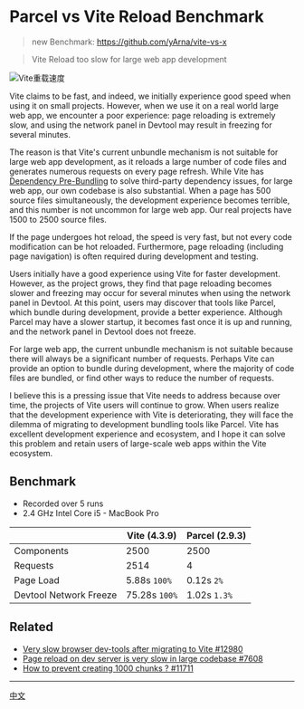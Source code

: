 # Parcel vs Vite Reload Benchmark



> new  Benchmark: https://github.com/yArna/vite-vs-x


> Vite Reload too slow for large web app development

![Vite重载速度](https://github.com/yArna/parcel-vs-vite-vs-turbopack-hmr/assets/82231420/f568d336-6946-406f-a927-9f57ec90433c)



Vite claims to be fast, and indeed, we initially experience good speed when using it on small projects. However, when we use it on a real world large web app, we encounter a poor experience: page reloading is extremely slow, and using the network panel in Devtool may result in freezing for several minutes.

The reason is that Vite's current unbundle mechanism is not suitable for large web app development, as it reloads a large number of code files and generates numerous requests on every page refresh. While Vite has [Dependency Pre-Bundling](https://v2.vitejs.dev/guide/dep-pre-bundling.html) to solve third-party dependency issues, for large web app, our own codebase is also substantial. When a page has 500 source files simultaneously, the development experience becomes terrible, and this number is not uncommon for large web app. Our real projects have 1500 to 2500 source files.

If the page undergoes hot reload, the speed is very fast, but not every code modification can be hot reloaded. Furthermore, page reloading (including page navigation) is often required during development and testing.

Users initially have a good experience using Vite for faster development. However, as the project grows, they find that page reloading becomes slower and freezing may occur for several minutes when using the network panel in Devtool. At this point, users may discover that tools like Parcel, which bundle during development, provide a better experience. Although Parcel may have a slower startup, it becomes fast once it is up and running, and the network panel in Devtool does not freeze.

For large web app, the current unbundle mechanism is not suitable because there will always be a significant number of requests. Perhaps Vite can provide an option to bundle during development, where the majority of code files are bundled, or find other ways to reduce the number of requests.

I believe this is a pressing issue that Vite needs to address because over time, the projects of Vite users will continue to grow. When users realize that the development experience with Vite is deteriorating, they will face the dilemma of migrating to development bundling tools like Parcel. Vite has excellent development experience and ecosystem, and I hope it can solve this problem and retain users of large-scale web apps within the Vite ecosystem.

## Benchmark

- Recorded over 5 runs
- 2.4 GHz Intel Core i5 - MacBook Pro

|                        | Vite (4.3.9)  | Parcel (2.9.3) |
| ---------------------- | ------------- | -------------- |
| Components             | 2500          | 2500           |
| Requests               | 2514          | 4             |
| Page Load              | 5.88s `100%`  | 0.12s `2%`     |
| Devtool Network Freeze | 75.28s `100%` | 1.02s `1.3%`   |



## Related
- [Very slow browser dev-tools after migrating to Vite #12980](https://github.com/vitejs/vite/discussions/12980)
- [Page reload on dev server is very slow in large codebase #7608](https://github.com/vitejs/vite/issues/7608)
- [How to prevent creating 1000 chunks ? #11711](https://github.com/vitejs/vite/discussions/11711)
---

[中文](./README_ZH.md)
